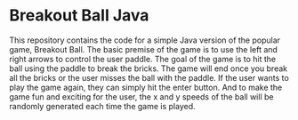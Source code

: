 # Breakout Ball Java

This repository contains the code for a simple Java version of the popular game, Breakout Ball. The basic premise of the game is to use the left and right arrows to control the user paddle. The goal of the game is to hit the ball using the paddle to break the bricks. The game will end once you break all the bricks or the user misses the ball with the paddle. If the user wants to play the game again, they can simply hit the enter button. And to make the game fun and exciting for the user, the x and y speeds of the ball will be randomly generated each time the game is played.
